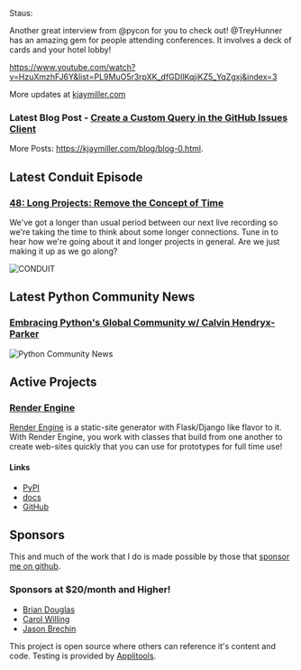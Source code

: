 Staus:
<p>Another great interview from @pycon for you to check out! @TreyHunner has an amazing gem for people attending conferences. It involves a deck of cards and your hotel lobby!</p>

<p><a href="https://www.youtube.com/watch?v=HzuXmzhFJ6Y&amp;list=PL9MuO5r3rpXK_dfGDIlKqjiKZ5_YqZgxj&amp;index=3">https://www.youtube.com/watch?v=HzuXmzhFJ6Y&amp;list=PL9MuO5r3rpXK_dfGDIlKqjiKZ5_YqZgxj&amp;index=3</a></p>

More updates at [kjaymiller.com](https://kjaymiller.com/microblog/microblog-0)

### Latest Blog Post - [Create a Custom Query in the GitHub Issues Client](https://kjaymiller.com/blog/create-a-custom-query-in-the-github-issues-client.html)

More Posts: <https://kjaymiller.com/blog/blog-0.html>.

## Latest Conduit Episode
### [48: Long Projects: Remove the Concept of Time](http://relay.fm/conduit/48)
We've got a longer than usual period between our next live recording so we're taking the time to think about some longer connections. Tune in to hear how we're going about it and longer projects in general. Are we just making it up as we go along?

![CONDUIT](https://kjaymiller.s3-us-west-2.amazonaws.com/images/conduit_artwork.png)

## Latest Python Community News
### [Embracing Python's Global Community w/ Calvin Hendryx-Parker](https://share.transistor.fm/s/4e02abd4)
![Python Community News](https://kjaymiller.azureedge.net/media/PCN%20Logo%20V0.16.jpg)

## Active Projects

### [Render Engine]
[Render Engine] is a static-site generator with Flask/Django like flavor to it.
With Render Engine, you work with classes that build from one another to create
web-sites quickly that you can use for prototypes for full time use!

#### Links
- [PyPI](https://pypi.org/project/render-engine)
- [docs](https://render-engine.readthedocs.io)
- [GitHub](https://github.com/kjaymiller/render_engine)

## Sponsors
This and much of the work that I do is made possible by those that [sponsor me
on github](https://github.com/sponsors/kjaymiller).

### Sponsors at $20/month and Higher!
- [Brian Douglas](https://github.com/bdougie)
- [Carol Willing](https://github.com/willingc)
- [Jason Brechin](https://github.com/brechin)


This project is open source where others can reference it's content and code. Testing is provided by [Applitools](https://www.applitools.com/).


[Render Engine]: https://render-engine.readthedocs.io